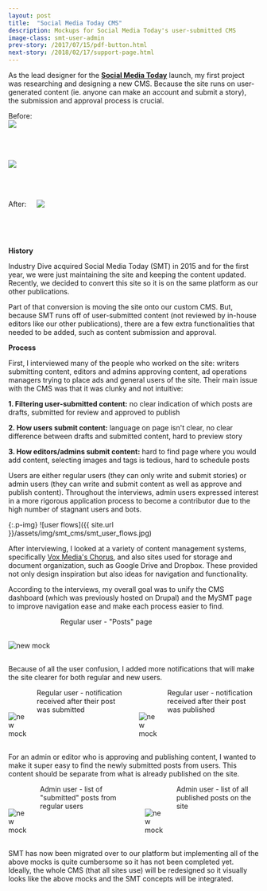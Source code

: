 ```yaml
---
layout: post
title:  "Social Media Today CMS"
description: Mockups for Social Media Today's user-submitted CMS
image-class: smt-user-admin
prev-story: /2017/07/15/pdf-button.html
next-story: /2018/02/17/support-page.html
---
```


As the lead designer for the **[Social Media Today](http://www.socialmediatoday.com/)** launch, my first project was researching and designing a new CMS. Because the site runs on user-generated content (ie. anyone can make an account and submit a story), the submission and approval process is crucial. 


<div class="row">
	<span class="help-text">Before:</span>
	<div class="medium-6 columns">
		<img class="p-img" src="{{ site.url }}/assets/img/smt_cms/old_dash_admin.jpg" style="margin:0 0 4rem 0;">
	</div>
	<div class="medium-6 columns">
		<img class="p-img" src="{{ site.url }}/assets/img/smt_cms/old_dash_user.jpg" style="margin:0 0 4rem 0;">
	</div>
</div>
<div class="row">
	<div class="columns">
		<span class="help-text">After:</span>
		<img class="p-img" src="{{ site.url }}/assets/img/smt_cms/smt_intro.jpg" style="margin:0 0 4rem 0;">
	</div>
</div>

**History**

Industry Dive acquired Social Media Today (SMT) in 2015 and for the first year, we were just maintaining the site and keeping the content updated. Recently, we decided to convert this site so it is on the same platform as our other publications. 

Part of that conversion is moving the site onto our custom CMS. But, because SMT runs off of user-submitted content (not reviewed by in-house editors like our other publications), there are a few extra functionalities that needed to be added, such as content submission and approval. 

**Process**

First, I interviewed many of the people who worked on the site: writers submitting content, editors and admins approving content, ad operations managers trying to place ads and general users of the site. Their main issue with the CMS was that it was clunky and not intuitive:

**1. Filtering user-submitted content:** no clear indication of which posts are drafts, submitted for review and approved to publish

**2. How users submit content:** language on page isn't clear, no clear difference between drafts and submitted content, hard to preview story

**3. How editors/admins submit content:** hard to find page where you would add content, selecting images and tags is tedious, hard to schedule posts

Users are either regular users (they can only write and submit stories) or admin users (they can write and submit content as well as approve and publish content). Throughout the interviews, admin users expressed interest in a more rigorous application process to become a contributor due to the high number of stagnant users and bots.

{:.p-img}
![user flows]({{ site.url }}/assets/img/smt_cms/smt_user_flows.jpg)

After interviewing, I looked at a variety of content management systems, specifically [Vox Media's Chorus](https://product.voxmedia.com/2016/2/23/11098476/curbed-on-chorus-the-start-of-a-new-era-at-vox-media), and also sites used for storage and document organization, such as Google Drive and Dropbox. These provided not only design inspiration but also ideas for navigation and functionality. 

According to the interviews, my overall goal was to unify the CMS dashboard (which was previously hosted on Drupal) and the MySMT page to improve navigation ease and make each process easier to find. 

<div class="row">
	<div class="columns">
		<img class="p-img" alt="new mock" src="{{ site.url }}/assets/img/smt_cms/smt1.jpg" style="margin: 3rem 0 1rem 0;">
		<span class="help-text" style="margin-bottom: 3rem;">Regular user - "Posts" page</span>
	</div>
</div>

Because of all the user confusion, I added more notifications that will make the site clearer for both regular and new users. 

<div class="row">
	<div class="columns">
		<img class="p-img" alt="new mock" src="{{ site.url }}/assets/img/smt_cms/smt3.jpg" style="margin: 3rem 0 1rem 0;">
		<span class="help-text">Regular user - notification received after their post was submitted</span>
		<img class="p-img" alt="new mock" src="{{ site.url }}/assets/img/smt_cms/smt2.jpg" style="margin: 3rem 0 1rem 0;">
		<span class="help-text" style="margin-bottom: 3rem;">Regular user - notification received after their post was published</span>
	</div>
</div>

For an admin or editor who is approving and publishing content, I wanted to make it super easy to find the newly submitted posts from users. This content should be separate from what is already published on the site. 

<div class="row">
	<div class="columns">
		<img class="p-img" alt="new mock" src="{{ site.url }}/assets/img/smt_cms/smt5.jpg" style="margin: 3rem 0 1rem 0;">
		<span class="help-text">Admin user - list of "submitted" posts from regular users</span>
		<img class="p-img" alt="new mock" src="{{ site.url }}/assets/img/smt_cms/smt6.jpg" style="margin: 3rem 0 1rem 0;">
		<span class="help-text" style="margin-bottom: 3rem;">Admin user - list of all published posts on the site</span>
	</div>
</div>

SMT has now been migrated over to our platform but implementing all of the above mocks is quite cumbersome so it has not been completed yet. Ideally, the whole CMS (that all sites use) will be redesigned so it visually looks like the above mocks and the SMT concepts will be integrated. 


